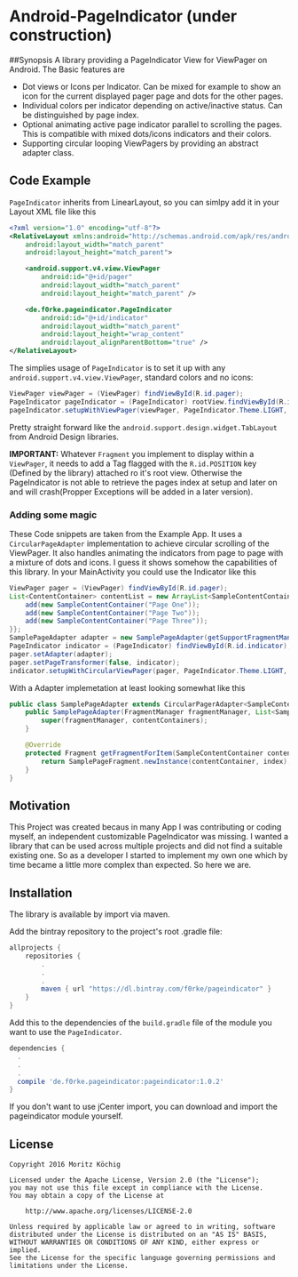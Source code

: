 # Android-PageIndicator (under construction)
##Synopsis
A library providing a PageIndicator View for ViewPager on Android. The Basic features are
- Dot views or Icons per Indicator. Can be mixed for example to show an icon for the current displayed pager page and dots for the other pages.
- Individual colors per indicator depending on active/inactive status. Can be distinguished by page index.
- Optional animating active page indicator parallel to scrolling the pages. This is compatible with mixed dots/icons indicators and their colors.
- Supporting circular looping ViewPagers by providing an abstract adapter class.

## Code Example

`PageIndicator` inherits from LinearLayout, so you can simlpy add it in your Layout XML file like this
```xml
<?xml version="1.0" encoding="utf-8"?>
<RelativeLayout xmlns:android="http://schemas.android.com/apk/res/android"
    android:layout_width="match_parent"
    android:layout_height="match_parent">

    <android.support.v4.view.ViewPager
        android:id="@+id/pager"
        android:layout_width="match_parent"
        android:layout_height="match_parent" />

    <de.f0rke.pageindicator.PageIndicator
        android:id="@+id/indicator"
        android:layout_width="match_parent"
        android:layout_height="wrap_content"
        android:layout_alignParentBottom="true" />
</RelativeLayout>
```

The simplies usage of `PageIndicator` is to set it up with any `android.support.v4.view.ViewPager`, standard colors and no icons:
```java
ViewPager viewPager = (ViewPager) findViewById(R.id.pager);
PageIndicator pageIndicator = (PageIndicator) rootView.findViewById(R.id.indicator);
pageIndicator.setupWithViewPager(viewPager, PageIndicator.Theme.LIGHT, null);
```
Pretty straight forward like the `android.support.design.widget.TabLayout` from Android Design libraries.

__IMPORTANT:__ 
Whatever `Fragment` you implement to display within a `ViewPager`, it needs to add a Tag flagged with the `R.id.POSITION` key (Defined by the library) attached ro it's root view. Otherwise the PageIndicator is not able to retrieve the pages index at setup and later on and will crash(Propper Exceptions will be added in a later version).

### Adding some magic

These Code snippets are taken from the Example App. It uses a `CircularPageAdapter` implementation to achieve circular scrolling of the ViewPager. It also handles animating the indicators from page to page with a mixture of dots and icons. I guess it shows somehow the capabilities of this library.
In your MainActivity you could use the Indicator like this
```java
ViewPager pager = (ViewPager) findViewById(R.id.pager);
List<ContentContainer> contentList = new ArrayList<SampleContentContainer>() {{
    add(new SampleContentContainer("Page One"));
    add(new SampleContentContainer("Page Two"));
    add(new SampleContentContainer("Page Three"));
}};
SamplePageAdapter adapter = new SamplePageAdapter(getSupportFragmentManager(), contentList);
PageIndicator indicator = (PageIndicator) findViewById(R.id.indicator);
pager.setAdapter(adapter);
pager.setPageTransformer(false, indicator);
indicator.setupWithCircularViewPager(pager, PageIndicator.Theme.LIGHT, null, adapter);
```

With a Adapter implemetation at least looking somewhat like this
```java
public class SamplePageAdapter extends CircularPagerAdapter<SampleContentContainer> {
    public SamplePageAdapter(FragmentManager fragmentManager, List<SampleContentContainer> contentContainers) {
        super(fragmentManager, contentContainers);
    }

    @Override
    protected Fragment getFragmentForItem(SampleContentContainer contentContainer, int index) {
        return SamplePageFragment.newInstance(contentContainer, index);
    }
}
```


## Motivation

This Project was created becaus in many App I was contributing or coding myself, an independent customizable PageIndicator was missing. I wanted a library that can be used across multiple projects and did not find a suitable existing one. So as a developer I started to implement my own one which by time became a little more complex than expected. So here we are.

## Installation
The library is available by import via maven.

Add the bintray repository to the project's root .gradle file:
```gradle
allprojects {
    repositories {
        .
        .
        .
        maven { url "https://dl.bintray.com/f0rke/pageindicator" }
    }
}
```

Add this to the dependencies of the `build.gradle` file of the module you want to use the `PageIndicator`.
```gradle
dependencies {
  .
  .
  .
  compile 'de.f0rke.pageindicator:pageindicator:1.0.2' 
}
``` 

If you don't want to use jCenter import, you can download and import the pageindicator module yourself.

## License
```
Copyright 2016 Moritz Köchig

Licensed under the Apache License, Version 2.0 (the "License");
you may not use this file except in compliance with the License.
You may obtain a copy of the License at

    http://www.apache.org/licenses/LICENSE-2.0

Unless required by applicable law or agreed to in writing, software
distributed under the License is distributed on an "AS IS" BASIS,
WITHOUT WARRANTIES OR CONDITIONS OF ANY KIND, either express or implied.
See the License for the specific language governing permissions and
limitations under the License.
```
